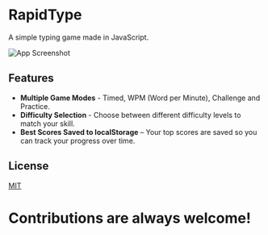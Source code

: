 
# RapidType

A simple typing game made in JavaScript.

![App Screenshot](https://i.ibb.co/yFSBDkr8/Rapid-Type-README.png)


## Features

- **Multiple Game Modes** - Timed, WPM (Word per Minute), Challenge and Practice.
- **Difficulty Selection** - Choose between different difficulty levels to match your skill.
- **Best Scores Saved to localStorage** – Your top scores are saved so you can track your progress over time.

## License

[MIT](https://github.com/MarcselloDev/RapidType/blob/main/LICENSE)
# Contributions are always welcome!